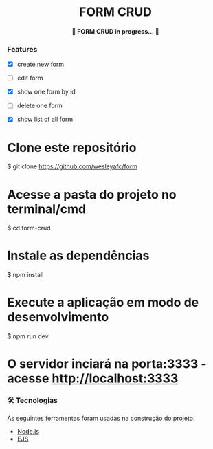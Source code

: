 <h1 align="center">
   FORM CRUD
</h1>

<h4 align="center"> 
	🚧  FORM CRUD in progress...  🚧
</h4>


### Features

- [x] create new form
- [ ] edit form
- [x] show one form by id
- [ ] delete one form
- [x] show list of all form 


# Clone este repositório
$ git clone <https://github.com/wesleyafc/form>

# Acesse a pasta do projeto no terminal/cmd
$ cd form-crud

# Instale as dependências
$ npm install

# Execute a aplicação em modo de desenvolvimento
$ npm run dev

# O servidor inciará na porta:3333 - acesse <http://localhost:3333> 

### 🛠 Tecnologias

As seguintes ferramentas foram usadas na construção do projeto:

- [Node.js](https://nodejs.org/en/)
- [EJS](https://ejs.co/)